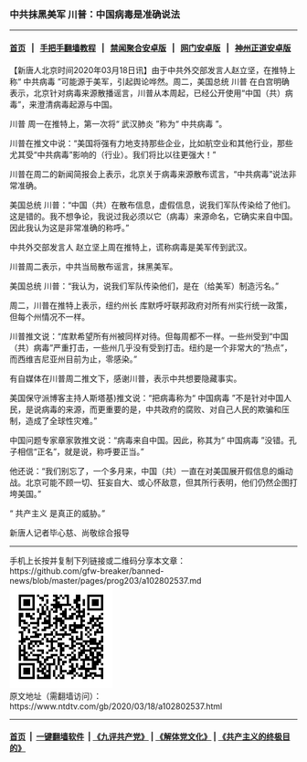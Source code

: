### 中共抹黑美军 川普：中国病毒是准确说法
------------------------

#### [首页](https://github.com/gfw-breaker/banned-news/blob/master/README.md) &nbsp;&nbsp;|&nbsp;&nbsp; [手把手翻墙教程](https://github.com/gfw-breaker/guides/wiki) &nbsp;&nbsp;|&nbsp;&nbsp; [禁闻聚合安卓版](https://github.com/gfw-breaker/bn-android) &nbsp;&nbsp;|&nbsp;&nbsp; [网门安卓版](https://github.com/oGate2/oGate) &nbsp;&nbsp;|&nbsp;&nbsp; [神州正道安卓版](https://github.com/SzzdOgate/update) 



<div><div class="post_content" itemprop="articleBody">
 <p>
  【新唐人北京时间2020年03月18日讯】由于中共外交部发言人赵立坚，在推特上称“
  <ok href="https://www.ntdtv.com/gb/中共病毒.htm">
   中共病毒
  </ok>
  ”可能源于美军，引起舆论哗然。周二，美国总统
  <ok href="https://www.ntdtv.com/gb/川普.htm">
   川普
  </ok>
  在白宫明确表示，北京针对病毒来源散播谣言，川普从本周起，已经公开使用“中国（共）病毒”，来澄清病毒起源与中国。
 </p>
 <p>
  <ok href="https://www.ntdtv.com/gb/川普.htm">
   川普
  </ok>
  周一在推特上，第一次将“
  <ok href="https://www.ntdtv.com/gb/武汉肺炎.htm">
   武汉肺炎
  </ok>
  ”称为“
  <ok href="https://www.ntdtv.com/gb/中共病毒.htm">
   中共病毒
  </ok>
  ”。
 </p>
 <p>
  川普在推文中说：“美国将强有力地支持那些企业，比如航空业和其他行业，那些尤其受“中共病毒”影响的（行业）。我们将比以往更强大！”
 </p>
 <p>
  川普在周二的新闻简报会上表示，北京关于病毒来源散布谎言，“中共病毒”说法非常准确。
 </p>
 <p>
  美国总统 川普：“中国（共）在散布信息，虚假信息，说我们军队传染给了他们。这是错的。我不想争论，我说过我必须以它（病毒）来源命名，它确实来自中国。因此我认为这是非常准确的称呼。”
 </p>
 <p>
  中共外交部发言人 赵立坚上周在推特上，谎称病毒是美军传到武汉。
 </p>
 <p>
  川普周二表示，中共当局散布谣言，抹黑美军。
 </p>
 <p>
  美国总统 川普：“我认为，说我们军队传染他们，是在（给美军）制造污名。”
 </p>
 <p>
  周二，川普在推特上表示，纽约州长 库默呼吁联邦政府对所有州实行统一政策，但每个州情况不一样。
 </p>
 <p>
  川普推文说：“库默希望所有州被同样对待。但每周都不一样。一些州受到“中国（共）病毒”严重打击，一些州几乎没有受到打击。纽约是一个非常大的“热点”，而西维吉尼亚州目前为止，零感染。”
 </p>
 <p>
  有自媒体在川普周二推文下，感谢川普，表示中共想要隐藏事实。
 </p>
 <p>
  美国保守派博客主持人斯塔基)推文说：“把病毒称为“
  <ok href="https://www.ntdtv.com/gb/中国病毒.htm">
   中国病毒
  </ok>
  ”不是针对中国人民，是说病毒的来源，而更重要的是，中共政府的腐败、对自己人民的欺骗和压制，造成了全球性灾难。”
 </p>
 <p>
  中国问题专家章家敦推文说：“病毒来自中国。因此，称其为“
  <ok href="https://www.ntdtv.com/gb/中国病毒.htm">
   中国病毒
  </ok>
  ”没错。孔子相信“正名”，就是说，称呼要正当。”
 </p>
 <p>
  他还说：“我们别忘了，一个多月来，中国（共）一直在对美国展开假信息的煽动战。北京可能不顾一切、狂妄自大、或心怀敌意，但其所行表明，他们仍然企图打垮美国。”
 </p>
 <p>
  “
  <ok href="https://www.ntdtv.com/gb/共产主义.htm">
   共产主义
  </ok>
  是真正的威胁。”
 </p>
 <p>
  新唐人记者毕心慈、尚敬综合报导
 </p>
 <div class="single_ad">
 </div>
</div>
</div>
<hr/>
手机上长按并复制下列链接或二维码分享本文章：<br/>
https://github.com/gfw-breaker/banned-news/blob/master/pages/prog203/a102802537.md <br/>
<a href='https://github.com/gfw-breaker/banned-news/blob/master/pages/prog203/a102802537.md'><img src='https://github.com/gfw-breaker/banned-news/blob/master/pages/prog203/a102802537.md.png'/></a> <br/>
原文地址（需翻墙访问）：https://www.ntdtv.com/gb/2020/03/18/a102802537.html


------------------------
#### [首页](https://github.com/gfw-breaker/banned-news/blob/master/README.md) &nbsp;|&nbsp; [一键翻墙软件](https://github.com/gfw-breaker/nogfw/blob/master/README.md) &nbsp;| [《九评共产党》](https://github.com/gfw-breaker/9ping.md/blob/master/README.md#九评之一评共产党是什么) | [《解体党文化》](https://github.com/gfw-breaker/jtdwh.md/blob/master/README.md) | [《共产主义的终极目的》](https://github.com/gfw-breaker/gczydzjmd.md/blob/master/README.md)


<img src='http://gfw-breaker.win/banned-news/pages/prog203/a102802537.md' width='0px' height='0px'/>